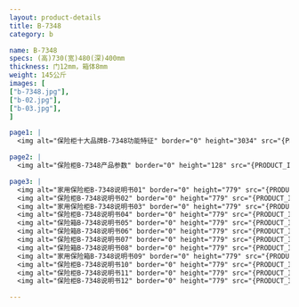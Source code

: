 ```yaml
---
layout: product-details
title: B-7348
category: b

name: B-7348
specs: (高)730(宽)480(深)400mm
thickness: 门12mm，箱体8mm
weight: 145公斤
images: [
["b-7348.jpg"],
["b-02.jpg"],
["b-03.jpg"],
]

page1: |
  <img alt="保险柜十大品牌B-7348功能特征" border="0" height="3034" src="{PRODUCT_IMAGES}products/b-5440-gntz.jpg" width="1000" />

page2: |
  <img alt="保险柜B-7348产品参数" border="0" height="128" src="{PRODUCT_IMAGES}products/b-cpcs.jpg" width="538" />

page3: |
  <img alt="家用保险柜B-7348说明书01" border="0" height="779" src="{PRODUCT_IMAGES}products/jgs-sm01.jpg" width="528" /><br />
  <img alt="保险柜B-7348说明书02" border="0" height="779" src="{PRODUCT_IMAGES}products/jgs-sm02.jpg" width="528" /><br />
  <img alt="家用保险柜B-7348说明书03" border="0" height="779" src="{PRODUCT_IMAGES}products/jgs-sm03.jpg" width="528" /><br />
  <img alt="保险柜B-7348说明书04" border="0" height="779" src="{PRODUCT_IMAGES}products/jgs-sm04.jpg" width="528" /><br />
  <img alt="保险箱B-7348说明书05" border="0" height="779" src="{PRODUCT_IMAGES}products/jgs-sm05.jpg" width="528" /><br />
  <img alt="保险箱B-7348说明书06" border="0" height="779" src="{PRODUCT_IMAGES}products/jgs-sm06.jpg" width="528" /><br />
  <img alt="保险柜B-7348说明书07" border="0" height="779" src="{PRODUCT_IMAGES}products/jgs-sm07.jpg" width="528" /><br />
  <img alt="保险箱B-7348说明书08" border="0" height="779" src="{PRODUCT_IMAGES}products/jgs-sm08.jpg" width="528" /><br />
  <img alt="家用保险箱B-7348说明书09" border="0" height="779" src="{PRODUCT_IMAGES}products/jgs-sm09.jpg" width="528" /><br />
  <img alt="保险柜B-7348说明书10" border="0" height="779" src="{PRODUCT_IMAGES}products/jgs-sm10.jpg" width="528" /><br />
  <img alt="保险柜B-7348说明书11" border="0" height="779" src="{PRODUCT_IMAGES}products/jgs-sm11.jpg" width="528" /><br />
  <img alt="保险柜B-7348说明书12" border="0" height="779" src="{PRODUCT_IMAGES}products/jgs-sm12.jpg" width="528" />

---
```

